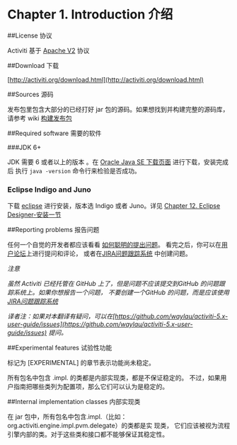 Chapter 1. Introduction 介绍
========================

##License 协议

Activiti 基于 [Apache V2](http://www.apache.org/licenses/LICENSE-2.0.txt) 协议

##Download 下载

[http://activiti.org/download.html](http://activiti.org/download.html)

##Sources 源码

发布包里包含大部分的已经打好 jar 包的源码。如果想找到并构建完整的源码库，请参考 wiki [构建发布包](http://docs.codehaus.org/display/ACT/Developers+Guide#DevelopersGuide-Buildingthedistribution)

##Required software 需要的软件

###JDK 6+

JDK 需要 6 或者以上的版本 。在 [Oracle Java SE 下载页面](http://www.oracle.com/technetwork/java/javase/downloads/index.html) 进行下载，安装完成后 执行 `java -version` 命令行来检验是否成功。 

### Eclipse Indigo and Juno

下载 [eclipse](http://www.eclipse.org/downloads/) 进行安装，版本选  Indigo 或者 Juno。详见 [Chapter 12. Eclipse Designer-安装一节](https://github.com/waylau/activiti-5.x-user-guide/blob/master/Chapter%2012.%20Eclipse%20Designer/Installation%20%E5%AE%89%E8%A3%85.md)

##Reporting problems 报告问题

任何一个自觉的开发者都应该看看 [如何聪明的提出问题](http://www.catb.org/~esr/faqs/smart-questions.html)。
看完之后，你可以在[用户论坛](http://forums.activiti.org/en/viewforum.php?f=3)上进行提问和评论， 或者在[JIRA问题跟踪系统](http://jira.codehaus.org/browse/ACT) 中创建问题。

*注意*

*虽然 Activiti 已经托管在 GitHub 上了，但是问题不应该提交到GitHub 的问题跟踪系统上。如果你想报告一个问题， 不要创建一个GitHub 的问题，而是应该使用 [JIRA问题跟踪系统](http://jira.codehaus.org/browse/ACT)*

*译者注：如果对本翻译有疑问，可以在[https://github.com/waylau/activiti-5.x-user-guide/issues](https://github.com/waylau/activiti-5.x-user-guide/issues) 提问。*

##Experimental features 试验性功能

标记为 [EXPERIMENTAL] 的章节表示功能尚未稳定。

所有包名中包含 .impl. 的类都是内部实现类，都是不保证稳定的。 不过，如果用户指南把哪些类列为配置项，那么它们可以认为是稳定的。

##Internal implementation classes 内部实现类

在 jar 包中，所有包名中包含.impl.（比如：org.activiti.engine.impl.pvm.delegate）的类都是实
现类， 它们应该被视为流程引擎内部的类。对于这些类和接口都不能够保证其稳定性。
